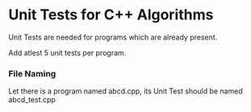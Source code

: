 # Unit Tests for C++ Algorithms

Unit Tests are needed for programs which are already present.

Add atlest 5 unit tests per program.

### File Naming

Let there is a program named abcd.cpp, its Unit Test should be named abcd_test.cpp
